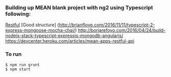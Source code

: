 ### Building up MEAN blank project with ng2 using Typescript following:
[Restful](http://scottksmith.com/blog/2014/05/05/beer-locker-building-a-restful-api-with-node-crud/)
[Good structure] (http://brianflove.com/2016/11/11/typescript-2-express-mongoose-mocha-chai/)
http://borjarefoyo.com/2016/04/24/build-nodejs-stack-typescript-expressjs-mongodb-angularjs/
https://devcenter.heroku.com/articles/mean-apps-restful-api

### To run
```sh
$ npm run grunt
$ npm start
```